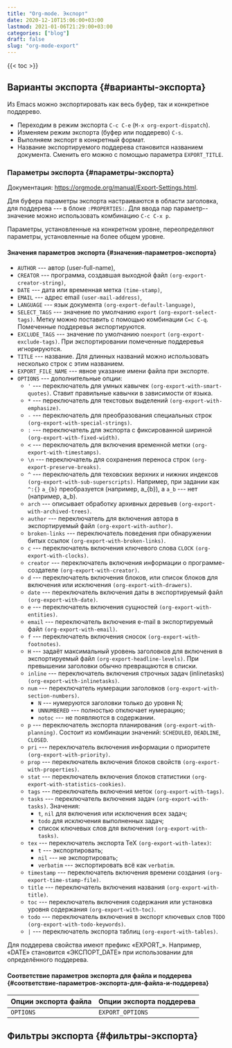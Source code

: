```yaml
---
title: "Org-mode. Экспорт"
date: 2020-12-10T15:06:00+03:00
lastmod: 2021-01-06T21:29:00+03:00
categories: ["blog"]
draft: false
slug: "org-mode-export"
---
```


<!--more-->

{{< toc >}}


## Варианты экспорта {#варианты-экспорта}

Из Emacs можно экспортировать как весь буфер, так и конкретное поддерево.

-   Переходим в режим экспорта `C-c C-e` (`M-x org-export-dispatch`).
-   Изменяем режим экспорта (буфер или поддерево) `C-s`.
-   Выполняем экспорт в конкретный формат.
-   Название экспортируемого поддерева становится названием
    документа. Сменить его можно с помощью параметра `EXPORT_TITLE`.


### Параметры экспорта {#параметры-экспорта}

Документация: <https://orgmode.org/manual/Export-Settings.html>.

Для буфера параметры экспорта настраиваются в области заголовка, для
поддерева --- в блоке `:PROPERTIES:`. Для ввода пар параметр--значение
можно использовать комбинацию `C-c C-x p`.

Параметры, установленные на конкретном уровне, переопределяют
параметры, установленные на более общем уровне.


#### Значения параметров экспорта {#значения-параметров-экспорта}

-   `AUTHOR` --- автор (user-full-name),
-   `CREATOR` --- программа, создавшая выходной файл `(org-export-creator-string)`,
-   `DATE` --- дата или временная метка `(time-stamp)`,
-   `EMAIL` --- адрес email `(user-mail-address)`,
-   `LANGUAGE` --- язык документа `(org-export-default-language)`,
-   `SELECT_TAGS` --- значение по умолчанию `export` `(org-export-select-tags)`. Метку можно поставить с помощью комбинации `C=c C-q`. Помеченные поддеревья экспортируются.
-   `EXCLUDE_TAGS` --- значение по умолчанию `noexport` `(org-export-exclude-tags)`. При экспортировании помеченные поддеревья игнорируются.
-   `TITLE` --- название. Для длинных названий можно использовать несколько строк с этим названием.
-   `EXPORT_FILE_NAME` --- явное указание имени файла при экспорте.
-   `OPTIONS` --- дополнительные опции:
    -   `'` --- переключатель для умных кавычек `(org-export-with-smart-quotes)`. Ставит правильные кавычки в зависимости от языка.
    -   `*` --- переключатель для текстовых выделений `(org-export-with-emphasize)`.
    -   `-` --- переключатель для преобразования специальных строк `(org-export-with-special-strings)`.
    -   `:` --- переключатель для экспорта с фиксированной шириной `(org-export-with-fixed-width)`.
    -   `<` --- переключатель для включения временной метки `(org-export-with-timestamps)`.
    -   `\n` --- переключатель для сохранения переноса строк `(org-export-preserve-breaks)`.
    -   `^` --- переключатель для теховских верхних и нижних индексов
        `(org-export-with-sub-superscripts)`. Например, при задании как
        `^:{}` `a_{b}` преобразуется (например, a\_{b}), а `a_b` --- нет (например, a\_b).
    -   `arch` --- описывает обработку архивных деревьев `(org-export-with-archived-trees)`.
    -   `author` --- переключатель для включения автора в экспортируемый файл `(org-export-with-author)`.
    -   `broken-links` --- переключатель поведения при обнаружении битых ссылок `(org-export-with-broken-links)`.
    -   `c` --- переключатель включения ключевого слова `CLOCK` `(org-export-with-clocks)`.
    -   `creator` --- переключатель включения информации о программе-создателе `(org-export-with-creator)`.
    -   `d` --- переключатель включения блоков, или список блоков для включения или исключения `(org-export-with-drawers)`.
    -   `date` --- переключатель включения даты в экспортируемый файл `(org-export-with-date)`.
    -   `e` --- переключатель включения сущностей `(org-export-with-entities)`.
    -   `email` --- переключатель включения e-mail в экспортируемый файл `(org-export-with-email)`.
    -   `f` --- переключатель включения сносок `(org-export-with-footnotes)`.
    -   `H` --- задаёт максимальный уровень заголовков для включения в
        экспортируемый файл `(org-export-headline-levels)`. При превышении
        заголовки обычно превращаются в списки.
    -   `inline` --- переключатель включения строчных задач (inlinetasks) `(org-export-with-inlinetasks)`.
    -   `num` --- переключатель нумерации заголовков
        `(org-export-with-section-numbers)`.
        -   `N` --- нумеруются заголовки только до уровня N;
        -   `UNNUMBERED` --- полностью отключает нумерацию;
        -   `notoc` --- не появляются в содержании.
    -   `p` --- переключатель экспорта планирования `(org-export-with-planning)`. Состоит из комбинации значений: `SCHEDULED`, `DEADLINE`, `CLOSED`.
    -   `pri` --- переключатель включения информации о приоритете `(org-export-with-priority)`.
    -   `prop` --- переключатель включения блоков свойств `(org-export-with-properties)`.
    -   `stat` --- переключатель включения блоков статистики `(org-export-with-statistics-cookies)`.
    -   `tags` --- переключатель включения меток `(org-export-with-tags)`.
    -   `tasks` --- переключатель включения задач `(org-export-with-tasks)`. Значения:
        -   `t`, `nil` для включения или исключения всех задач;
        -   `todo` для исключения выполненных задач;
        -   список ключевых слов для включения `(org-export-with-tasks)`.
    -   `tex` --- переключатель экспорта TeX  `(org-export-with-latex)`:
        -   `t` --- экспортировать;
        -   `nil` --- не экспортировать;
        -   `verbatim` --- экспортировать всё как `verbatim`.
    -   `timestamp` --- переключатель включения времени создания `(org-export-time-stamp-file)`.
    -   `title` --- переключатель включения названия `(org-export-with-title)`.
    -   `toc` --- переключатель включения содержания или установка уровня содержания `(org-export-with-toc)`.
    -   `todo` --- переключатель включения в экспорт ключевых слов `TODO` `(org-export-with-todo-keywords)`.
    -   `|` --- переключатель экспорта таблиц `(org-export-with-tables)`.

Для поддерева свойства имеют префикс «EXPORT\_». Например, «DATE» становится «ЭКСПОРТ\_DATE» при
использовании для определённого поддерева.


#### Соответствие параметров экспорта для файла и поддерева {#соответствие-параметров-экспорта-для-файла-и-поддерева}

<a id="table--Опции экспорта для файла и поддерева"></a>

| Опции экспорта файла | Опции экспорта поддерева |
|----------------------|--------------------------|
| `OPTIONS`            | `EXPORT_OPTIONS`         |


## Фильтры экспорта {#фильтры-экспорта}
